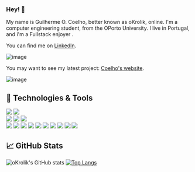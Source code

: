 ### Hey! 👋

My name is Guilherme O. Coelho, better known as oKrolik, online. I'm a computer engineering student, from the OPorto University. I live in Portugal, and i'm a Fullstack enjoyer . 

You can find me on [LinkedIn][1]. 

![image](https://user-images.githubusercontent.com/93000522/193674361-97b053dc-c077-4f39-bf36-b251453a7b1e.png)

You may want to see my latest project: [Coelho's website][2].

![image](https://user-images.githubusercontent.com/93000522/193672667-ec64323f-52a2-4c70-b52e-003ea15afcd5.png)

## 🔧 Technologies & Tools

![](https://img.shields.io/badge/OS-Linux-informational?style=flat&logo=linux&logoColor=a9fef7&color=important)
![](https://img.shields.io/badge/OS-Windows-informational?style=flat&logo=windows&logoColor=a9fef7&color=important)   
![](https://img.shields.io/badge/Editor-IntelliJ_IDEA-informational?style=flat&logo=intellij-idea&logoColor=a9fef7&color=important)
![](https://img.shields.io/badge/Editor-pycharm-informational?style=flat&logo=intellij-idea&logoColor=a9fef7&color=important)
![](https://img.shields.io/badge/Editor-VSCode-informational?style=flat&logo=visual-studio-code&logoColor=a9fef7&color=important)   
![](https://img.shields.io/badge/Code-Java-informational?style=flat&logo=java&logoColor=a9fef7&color=important)
![](https://img.shields.io/badge/Code-CSS-informational?style=flat&logo=css3&logoColor=a9fef7&color=important)
![](https://img.shields.io/badge/Code-HTML-informational?style=flat&logo=html5&logoColor=a9fef7&color=important)
![](https://img.shields.io/badge/Code-JavaScript-informational?style=flat&logo=javascript&logoColor=a9fef7&color=important)
![](https://img.shields.io/badge/Code-C++-informational?style=flat&logo=c&logoColor=a9fef7&color=important)
![](https://img.shields.io/badge/Code-C-informational?style=flat&logo=c&logoColor=a9fef7&color=important)
![](https://img.shields.io/badge/Code-django-informational?style=flat&logo=c&logoColor=a9fef7&color=important)
![](https://img.shields.io/badge/Code-python-informational?style=flat&logo=c&logoColor=a9fef7&color=important)
![](https://img.shields.io/badge/Code-haskell-informational?style=flat&logo=c&logoColor=a9fef7&color=important)
![](https://img.shields.io/badge/Tools-PostgreSQL-informational?style=flat&logo=postgresql&logoColor=a9fef7&color=important)

## &#x1f4c8; GitHub Stats

![oKrolik's GitHub stats](https://github-readme-stats.vercel.app/api?username=oKrolik&show_icons=true&theme=darcula)
[![Top Langs](https://github-readme-stats.vercel.app/api/top-langs/?username=oKrolik&layout=compact&theme=darcula)](https://github.com/anuraghazra/github-readme-stats)

[1]: https://www.linkedin.com/in/guilherme-coelho-a044ab1b6/
[2]: http://gcoelho.epizy.com/
